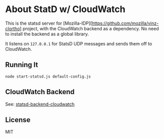 # About StatD w/ CloudWatch

This is the statsd server for [Mozilla-IDP][https://github.com/mozilla/vinz-clortho] project, 
with the CloudWatch backend as a dependency. No need to install the backend 
as a global library. 

It listens on `127.0.0.1` for StatsD UDP messages and sends them off to CloudWatch. 

## Running It

    node start-statsd.js default-config.js

## CloudWatch Backend 

See: [statsd-backend-cloudwatch](https://github.com/mostlygeek/statsd-backend-cloudwatch)

## License

MIT

